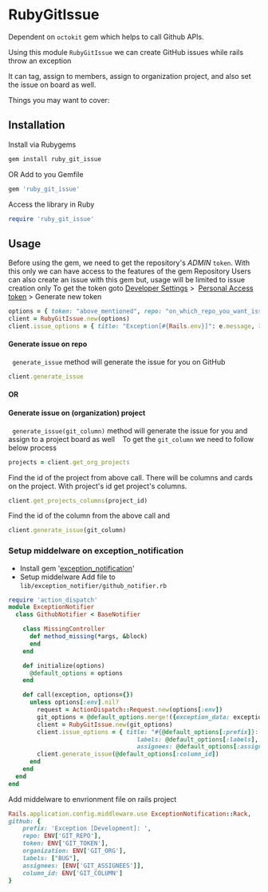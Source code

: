 # RubyGitIssue

Dependent on `octokit` gem which helps to call Github APIs.

Using this module `RubyGitIssue` we can create GitHub issues while rails throw an exception

It can tag, assign to members, assign to organization project, and also set the issue on board as well.

Things you may want to cover:

## Installation
Install via Rubygems
```ruby
gem install ruby_git_issue
```
OR
Add to you Gemfile
```ruby
gem 'ruby_git_issue'
```
Access the library in Ruby
```ruby
require 'ruby_git_issue'
```
## Usage
Before using the gem, we need to get the repository's *ADMIN* `token`. With this only we can have access to the features of the gem
Repository Users can also create an issue with this gem but, usage will be limited to issue creation only
To get the token goto [Developer Settings](https://github.com/settings/apps) >  [Personal Access token](https://github.com/settings/tokens) > Generate new token

```ruby
options = { token: "above_mentioned", repo: "on_which_repo_you_want_issu", organization: "organization", exception_data: e, request: request}
client = RubyGitIssue.new(options)
client.issue_options = { title: "Exception[#{Rails.env}]": e.message, labels: ["BUG", "Enhancement"], assignees: ['github_repo_username_1', 'github_repo_username_2'] }
```
#### Generate issue on repo
  `generate_issue` method will generate the issue for you on GitHub
```ruby
client.generate_issue
```
#### OR
#### Generate issue on (organization) project
  `generate_issue(git_column)` method will generate the issue for you and assign to a project board as well
   To get the `git_column` we need to follow below process
```ruby
projects = client.get_org_projects
```
Find the id of the project from above call. There will be columns and cards on the project. With project's id get project's columns.
```ruby
client.get_projects_columns(project_id)
```
Find the id of the column from the above call and
```ruby
client.generate_issue(git_column)
```

### Setup middelware on exception_notification
* Install gem '[exception_notification](https://github.com/smartinez87/exception_notification)'
* Setup middelware
Add file to `lib/exception_notifier/github_notifier.rb`
```ruby
require 'action_dispatch'
module ExceptionNotifier
  class GithubNotifier < BaseNotifier

    class MissingController
      def method_missing(*args, &block)
      end
    end

    def initialize(options)
      @default_options = options
    end

    def call(exception, options={})
      unless options[:env].nil?
        request = ActionDispatch::Request.new(options[:env])
        git_options = @default_options.merge!({exception_data: exception, request: request})
        client = RubyGitIssue.new(git_options)
        client.issue_options = { title: "#{@default_options[:prefix]}: #{exception.message}",
                                    labels: @default_options[:labels],
                                    assignees: @default_options[:assignees] }
        client.generate_issue(@default_options[:column_id])
      end
    end
  end
end
```
Add middelware to envrionment file on rails project
```ruby
Rails.application.config.middleware.use ExceptionNotification::Rack,
github: {
    prefix: 'Exception [Development]: ',
    repo: ENV['GIT_REPO'],
    token: ENV['GIT_TOKEN'],
    organization: ENV['GIT_ORG'],
    labels: ["BUG"],
    assignees: [ENV['GIT_ASSIGNEES']],
    column_id: ENV['GIT_COLUMN']
}
```